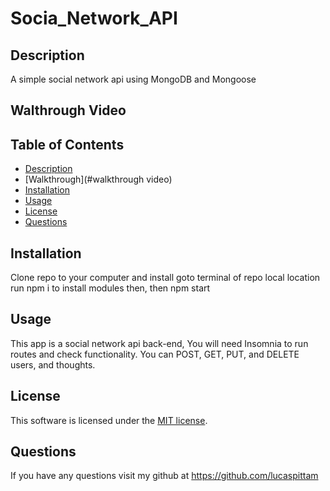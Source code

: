 # Socia_Network_API

## Description
  A simple social network api using MongoDB and Mongoose

  ## Walthrough Video


  ## Table of Contents
  * [Description](#description)
  * [Walkthrough](#walkthrough video)
  * [Installation](#installation)
  * [Usage](#usage)
  * [License](#license)
  * [Questions](#questions)

  ## Installation
  Clone  repo to your computer  and install goto terminal of repo local location run npm i to install modules then, then npm start

  ## Usage
  This app is a social network api back-end, You will need Insomnia to run routes and check functionality. You can POST, GET, PUT, and DELETE users, and thoughts.

  ## License
  This software is licensed under the [MIT license](https://choosealicense.com/licenses/mit/).

  ## Questions
  If you have any questions visit my github at https://github.com/lucaspittam
